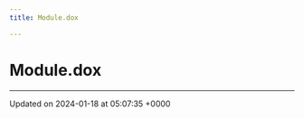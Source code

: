 ```yaml
---
title: Module.dox

---
```


# Module.dox








-------------------------------

Updated on 2024-01-18 at 05:07:35 +0000
